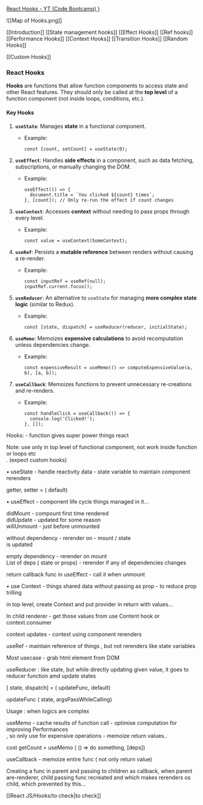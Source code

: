 


[React Hooks -  YT (Code Bootcamp) )](https://www.youtube.com/watch?v=LOH1l-MP_9k)


![[Map of Hooks.png]]



[[Introduction]]
[[State management hooks]]
[[Effect Hooks]]
[[Ref hooks]]
[[Performance Hooks]]
[[Context Hooks]]
[[Transition Hooks]]
[[Random Hooks]]

[[Custom Hooks]]


### **React Hooks**

**Hooks** are functions that allow function components to access state and other React features. They should only be called at the **top level** of a function component (not inside loops, conditions, etc.).

#### Key Hooks

1. **`useState`**: Manages **state** in a functional component.
   - Example: 
     ```tsx
     const [count, setCount] = useState(0);
     ```

2. **`useEffect`**: Handles **side effects** in a component, such as data fetching, subscriptions, or manually changing the DOM.
   - Example: 
     ```tsx
     useEffect(() => {
       document.title = `You clicked ${count} times`;
     }, [count]); // Only re-run the effect if count changes
     ```

3. **`useContext`**: Accesses **context** without needing to pass props through every level.
   - Example:
     ```tsx
     const value = useContext(SomeContext);
     ```

4. **`useRef`**: Persists a **mutable reference** between renders without causing a re-render.
   - Example: 
     ```tsx
     const inputRef = useRef(null);
     inputRef.current.focus();
     ```

5. **`useReducer`**: An alternative to `useState` for managing **more complex state logic** (similar to Redux).
   - Example: 
     ```tsx
     const [state, dispatch] = useReducer(reducer, initialState);
     ```

6. **`useMemo`**: Memoizes **expensive calculations** to avoid recomputation unless dependencies change.
   - Example:
     ```tsx
     const expensiveResult = useMemo(() => computeExpensiveValue(a, b), [a, b]);
     ```

7. **`useCallback`**: Memoizes functions to prevent unnecessary re-creations and re-renders.
   - Example:
     ```tsx
     const handleClick = useCallback(() => {
       console.log('Clicked!');
     }, []);
     ```


  
Hooks: - function gives super power things react  
  
Note: use only in top level of functional component, not work inside function or loops etc  
. (expect custom hooks)  
  
  
• useState - handle reactivity data - state variable to maintain component rerenders  
  
getter, setter = ( default)  
  
  
• useEffect - component life cycle things managed in it...  
  
didMount - compount first time rendered  
didUpdate - updated for some reason  
willUnmount - just before unmounted  
  
  
without dependency - rerender on - mount / state  
is updated  
  
empty dependency - rerender on mount  
List of deps ( state or props) - rerender if any of dependencies changes  
  
return callback func in useEffect - call it when unmount  
  
  
• use Context - things shared data without passing as prop - to reduce prop trilling  
  
  
in top level, create Context and put provider in return with values...  
  
In child renderer - get those values from use Content hook or context.consumer  
  
context updates - context using component rerenders  
  
  
useRef - maintain reference of things , but not rerenders like state variables  
  
Most usecase - grab html element from DOM  
  
  
  
useReducer : like state, but while directly updating given value, it goes to reducer function amd update states  
  
[ state, dispatch] = ( updateFunc, default)  
  
updateFunc ( state, argsPassWhileCalling)  
  
  
Usage : when logics are complex  
  
  
useMemo - cache results of function call - optimise computation for improving Performances  
, so only use for expensive operations - memoize return values..  
  
cost getCount = useMemo ( () => do something, [deps])  
  
  
  
useCallback - memoize entire func ( not only return value)  
  
Creating a func in parent and passing to children as callback, when parent are-renderer, child passing func recreated and which makes rerenders os child, which prevented by this...  
  


[[React JS/Hooks/to check|to check]]


